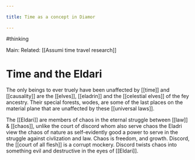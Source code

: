 --- 
title: Time as a concept in Diamor 
---
#thinking 

Main: 
Related: [[Assumi time travel research]]

# Time and the Eldari
The only beings to ever truely have been unaffected by [[time]] and [[causality]] are the [[elves]], [[eladrin]] and the [[celestial elves]] of the fey ancestry. Their special forests, wodes, are some of the last places on the material plane that are unaffected by these [[universal laws]].

The [[Eldari]] are members of chaos in the eternal struggle between [[law]] & [[chaos]], unlike the court of discord whom also serve chaos the Eladri view the chaos of nature as self-evidently good a power to serve in the struggle against civlization and law. Chaos is freedom, and growth. Discord, the [[court of all flesh]] is a corrupt mockery. Discord twists chaos into something evil and destructive in the eyes of [[Eldari]].



